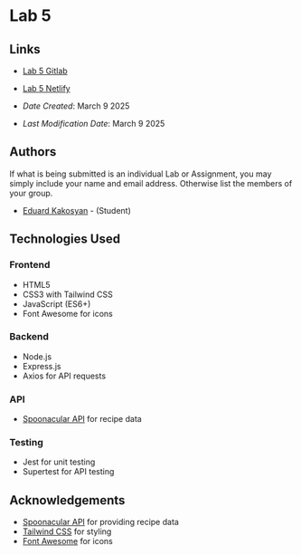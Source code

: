 # Lab 5

## Links

* [Lab 5 Gitlab](https://git.cs.dal.ca/kakosyan/csci3172/-/tree/main/labs/lab5)
* [Lab 5 Netlify](https://charming-mochi-d291c3.netlify.app/)

* *Date Created*: March 9 2025
* *Last Modification Date*: March 9 2025

## Authors

If what is being submitted is an individual Lab or Assignment, you may simply include your name and email address. Otherwise list the members of your group.

* [Eduard Kakosyan](kakosyaneduard@dal.ca) - (Student)

## Technologies Used

### Frontend
- HTML5
- CSS3 with Tailwind CSS
- JavaScript (ES6+)
- Font Awesome for icons

### Backend
- Node.js
- Express.js
- Axios for API requests

### API
- [Spoonacular API](https://spoonacular.com/food-api) for recipe data

### Testing
- Jest for unit testing
- Supertest for API testing


## Acknowledgements

- [Spoonacular API](https://spoonacular.com/food-api) for providing recipe data
- [Tailwind CSS](https://tailwindcss.com/) for styling
- [Font Awesome](https://fontawesome.com/) for icons
